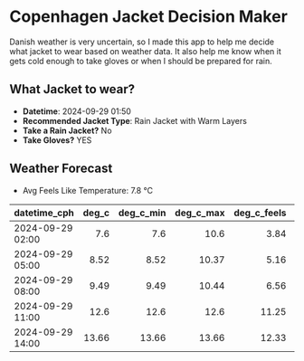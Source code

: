 
# Copenhagen Jacket Decision Maker

Danish weather is very uncertain, so I made this app to help me decide what jacket to wear based on weather data. 
It also help me know when it gets cold enough to take gloves or when I should be prepared for rain.

## What Jacket to wear?

- **Datetime**: 2024-09-29 01:50
- **Recommended Jacket Type**: Rain Jacket with Warm Layers
- **Take a Rain Jacket?** No
- **Take Gloves?** YES

## Weather Forecast
- Avg Feels Like Temperature: 7.8 °C

| datetime_cph     |   deg_c |   deg_c_min |   deg_c_max |   deg_c_feels | weather   | wind   | rain   |
|:-----------------|--------:|------------:|------------:|--------------:|:----------|:-------|:-------|
| 2024-09-29 02:00 |    7.6  |        7.6  |       10.6  |          3.84 | Clouds    | High   | None   |
| 2024-09-29 05:00 |    8.52 |        8.52 |       10.37 |          5.16 | Clouds    | High   | None   |
| 2024-09-29 08:00 |    9.49 |        9.49 |       10.44 |          6.56 | Clouds    | High   | None   |
| 2024-09-29 11:00 |   12.6  |       12.6  |       12.6  |         11.25 | Clear     | Medium | None   |
| 2024-09-29 14:00 |   13.66 |       13.66 |       13.66 |         12.33 | Clouds    | Medium | None   |
        